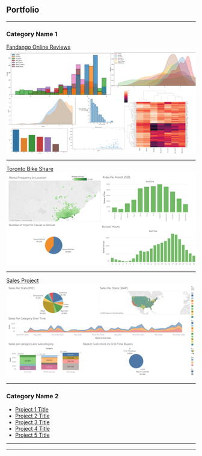 ## Portfolio

---

### Category Name 1 

[Fandango Online Reviews](https://github.com/seifsami/Fandango-Recreation/blob/main/FandangoDataAnalysisProject.ipynb)
<img src="images/Fandango_Recreation_Project.png?raw=true"/>

---
[Toronto Bike Share](https://public.tableau.com/views/AnalysisofTorontoBikeshareInfo/Dashboard1?:language=en-US&:display_count=n&:origin=viz_share_link)
<img src="images/Toronto_Bikeshare_Dashboard.png?raw=true"/>

---
[Sales Project](https://public.tableau.com/views/FirstTableau_16626178681970/Dashboard1?:language=en-US&:display_count=n&:origin=viz_share_link)
<img src="images/Sales_Project_Dashboard.png?raw=true"/>

---

### Category Name 2

- [Project 1 Title](http://example.com/)
- [Project 2 Title](http://example.com/)
- [Project 3 Title](http://example.com/)
- [Project 4 Title](http://example.com/)
- [Project 5 Title](http://example.com/)

---




---

